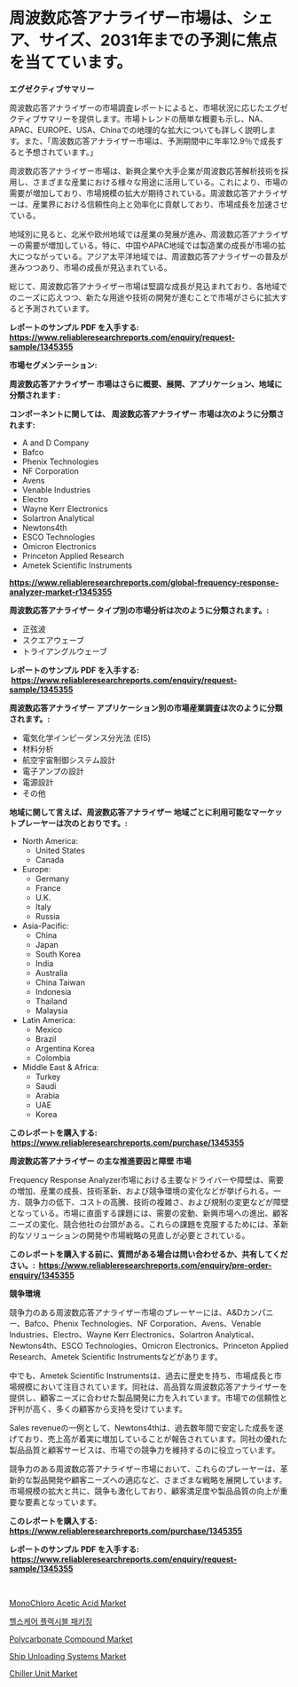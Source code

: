<p><h1>周波数応答アナライザー市場は、シェア、サイズ、2031年までの予測に焦点を当てています。</h1></p><p><strong>エグゼクティブサマリー</strong></p>
<p><p>周波数応答アナライザーの市場調査レポートによると、市場状況に応じたエグゼクティブサマリーを提供します。市場トレンドの簡単な概要も示し、NA、APAC、EUROPE、USA、Chinaでの地理的な拡大についても詳しく説明します。また、「周波数応答アナライザー市場は、予測期間中に年率12.9％で成長すると予想されています。」</p><p>周波数応答アナライザー市場は、新興企業や大手企業が周波数応答解析技術を採用し、さまざまな産業における様々な用途に活用している。これにより、市場の需要が増加しており、市場規模の拡大が期待されている。周波数応答アナライザーは、産業界における信頼性向上と効率化に貢献しており、市場成長を加速させている。</p><p>地域別に見ると、北米や欧州地域では産業の発展が進み、周波数応答アナライザーの需要が増加している。特に、中国やAPAC地域では製造業の成長が市場の拡大につながっている。アジア太平洋地域では、周波数応答アナライザーの普及が進みつつあり、市場の成長が見込まれている。</p><p>総じて、周波数応答アナライザー市場は堅調な成長が見込まれており、各地域でのニーズに応えつつ、新たな用途や技術の開発が進むことで市場がさらに拡大すると予測されています。</p></p>
<p><strong>レポートのサンプル PDF を入手する: <a href="https://www.reliableresearchreports.com/enquiry/request-sample/1345355">https://www.reliableresearchreports.com/enquiry/request-sample/1345355</a></strong></p>
<p><strong>市場セグメンテーション:</strong></p>
<p><strong> 周波数応答アナライザー 市場はさらに概要、展開、アプリケーション、地域に分類されます :</strong></p>
<p><strong>コンポーネントに関しては、 周波数応答アナライザー 市場は次のように分類されます: &nbsp;</strong></p>
<p><ul><li>A and D Company</li><li>Bafco</li><li>Phenix Technologies</li><li>NF Corporation</li><li>Avens</li><li>Venable Industries</li><li>Electro</li><li>Wayne Kerr Electronics</li><li>Solartron Analytical</li><li>Newtons4th</li><li>ESCO Technologies</li><li>Omicron Electronics</li><li>Princeton Applied Research</li><li>Ametek Scientific Instruments</li></ul></p>
<p><strong><a href="https://www.reliableresearchreports.com/global-frequency-response-analyzer-market-r1345355">https://www.reliableresearchreports.com/global-frequency-response-analyzer-market-r1345355</a></strong></p>
<p><strong> 周波数応答アナライザー タイプ別の市場分析は次のように分類されます。:</strong></p>
<p><ul><li>正弦波</li><li>スクエアウェーブ</li><li>トライアングルウェーブ</li></ul></p>
<p><strong>レポートのサンプル PDF を入手する: &nbsp;<a href="https://www.reliableresearchreports.com/enquiry/request-sample/1345355">https://www.reliableresearchreports.com/enquiry/request-sample/1345355</a></strong></p>
<p><strong> 周波数応答アナライザー アプリケーション別の市場産業調査は次のように分類されます。:</strong></p>
<p><ul><li>電気化学インピーダンス分光法 (EIS)</li><li>材料分析</li><li>航空宇宙制御システム設計</li><li>電子アンプの設計</li><li>電源設計</li><li>その他</li></ul></p>
<p><strong>地域に関して言えば、周波数応答アナライザー 地域ごとに利用可能なマーケットプレーヤーは次のとおりです。:</strong></p>
<p><ul>
    <li>
        North America:
        <ul>
            <li>United States</li>
            <li>Canada</li>
        </ul>
    </li>
    <li>
        Europe:
        <ul>
            <li>Germany</li>
            <li>France</li>
            <li>U.K.</li>
            <li>Italy</li>
            <li>Russia</li>
        </ul>
    </li>
    <li>
        Asia-Pacific:
        <ul>
            <li>China</li>
            <li>Japan</li>
            <li>South Korea</li>
            <li>India</li>
            <li>Australia</li>
            <li>China Taiwan</li>
            <li>Indonesia</li>
            <li>Thailand</li>
            <li>Malaysia</li>
        </ul>
    </li>
    <li>
        Latin America:
        <ul>
            <li>Mexico</li>
            <li>Brazil</li>
            <li>Argentina Korea</li>
            <li>Colombia</li>
        </ul>
    </li>
    <li>
        Middle East & Africa:
        <ul>
            <li>Turkey</li>
            <li>Saudi</li>
            <li>Arabia</li>
            <li>UAE</li>
            <li>Korea</li>
        </ul>
    </li>
    </ul></p>
<p><strong>このレポートを購入する: &nbsp;<a href="https://www.reliableresearchreports.com/purchase/1345355">https://www.reliableresearchreports.com/purchase/1345355</a></strong></p>
<p><strong>周波数応答アナライザー の主な推進要因と障壁 市場</strong></p>
<p><p>Frequency Response Analyzer市場における主要なドライバーや障壁は、需要の増加、産業の成長、技術革新、および競争環境の変化などが挙げられる。一方、競争力の低下、コストの高騰、技術の複雑さ、および規制の変更などが障壁となっている。市場に直面する課題には、需要の変動、新興市場への進出、顧客ニーズの変化、競合他社の台頭がある。これらの課題を克服するためには、革新的なソリューションの開発や市場戦略の見直しが必要とされている。</p></p>
<p><strong>このレポートを購入する前に、質問がある場合は問い合わせるか、共有してください。:&nbsp; <a href="https://www.reliableresearchreports.com/enquiry/pre-order-enquiry/1345355">https://www.reliableresearchreports.com/enquiry/pre-order-enquiry/1345355</a></strong></p>
<p><strong>競争環境</strong></p>
<p><p>競争力のある周波数応答アナライザー市場のプレーヤーには、A&Dカンパニー、Bafco、Phenix Technologies、NF Corporation、Avens、Venable Industries、Electro、Wayne Kerr Electronics、Solartron Analytical、Newtons4th、ESCO Technologies、Omicron Electronics、Princeton Applied Research、Ametek Scientific Instrumentsなどがあります。</p><p>中でも、Ametek Scientific Instrumentsは、過去に歴史を持ち、市場成長と市場規模において注目されています。同社は、高品質な周波数応答アナライザーを提供し、顧客ニーズに合わせた製品開発に力を入れています。市場での信頼性と評判が高く、多くの顧客から支持を受けています。</p><p>Sales revenueの一例として、Newtons4thは、過去数年間で安定した成長を遂げており、売上高が着実に増加していることが報告されています。同社の優れた製品品質と顧客サービスは、市場での競争力を維持するのに役立っています。</p><p>競争力のある周波数応答アナライザー市場において、これらのプレーヤーは、革新的な製品開発や顧客ニーズへの適応など、さまざまな戦略を展開しています。市場規模の拡大と共に、競争も激化しており、顧客満足度や製品品質の向上が重要な要素となっています。</p></p>
<p><strong>このレポートを購入する: &nbsp; <a href="https://www.reliableresearchreports.com/purchase/1345355">https://www.reliableresearchreports.com/purchase/1345355</a></strong></p>
<p><strong>レポートのサンプル PDF を入手する: &nbsp;<a href="https://www.reliableresearchreports.com/enquiry/request-sample/1345355">https://www.reliableresearchreports.com/enquiry/request-sample/1345355</a></strong><strong></strong></p>
<p>&nbsp;</p>
<p><p><a href="https://issuu.com/reportprime-2/docs/monochloro-acetic-acid-market-size-2030.pptx">MonoChloro Acetic Acid Market</a></p><p><a href="https://github.com/Howaoole34545/Market-Research-Report-List-1/blob/main/148357418470.md">헬스케어 플렉시블 패키징</a></p><p><a href="https://gentle-editor-9db.notion.site/Polycarbonate-Compound-Market-Challenges-Opportunities-and-Growth-Drivers-and-Major-Market-Player-7ded6412bc214e4484644772cf51cf80">Polycarbonate Compound Market</a></p><p><a href="https://view.publitas.com/reportprime-1/ship-unloading-systems-market-offers-provide-insightful-data-for-the-time-period-from-2024-to-2031-and-also-provide-analysis-based-on-application-type-and-region/">Ship Unloading Systems Market</a></p><p><a href="https://issuu.com/reportprime-2/docs/chiller-unit-market-size-2030.pptx">Chiller Unit Market</a></p></p>